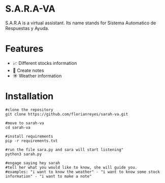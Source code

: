# S.A.R.A-VA

S.A.R.A is a virtual assistant. Its name stands for Sistema Automatico de Respuestas y Ayuda.

# Features

- :chart_with_upwards_trend: Different stocks information
- :pushpin: Create notes
- :sunny: Weather information

# Installation

```
#clone the repository
git clone https://github.com/florianreyes/sarah-va.git

#move to sarah-va
cd sarah-va

#install requirements
pip -r requirements.txt

#run the file sara.py and sara will start listening"
python3 sarah.py

#engage saying hey sarah
#tell her what you would like to know, she will guide you.
#examples: "i want to know the weather" - "i want to know some stock information" - "i want to make a note"
```
